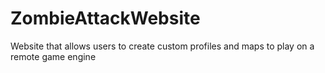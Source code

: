 ZombieAttackWebsite
===================

Website that allows users to create custom profiles and maps to play on a remote game engine
